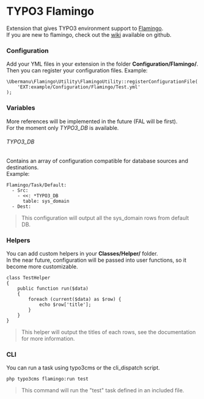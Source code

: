 # TYPO3 Flamingo

Extension that gives TYPO3 environment support to [Flamingo](https://github.com/ubermanu/flamingo).<br>
If you are new to flamingo, check out the [wiki](https://github.com/ubermanu/flamingo/wiki) available on github.

### Configuration

Add your YML files in your extension in the folder **Configuration/Flamingo/**.<br>
Then you can register your configuration files. Example:

    \Ubermanu\Flamingo\Utility\FlamingoUtility::registerConfigurationFile(
        'EXT:example/Configuration/Flamingo/Test.yml'
    );

### Variables

More references will be implemented in the future (FAL will be first).<br>
For the moment only *TYPO3_DB* is available.

###### TYPO3_DB

Contains an array of configuration compatible for database sources and destinations.<br>
Example:

    Flamingo/Task/Default:
      - Src:
        - <<: *TYPO3_DB
          table: sys_domain
      - Dest:

> This configuration will output all the sys_domain rows from default DB.

### Helpers

You can add custom helpers in your **Classes/Helper/** folder.<br>
In the near future, configuration will be passed into user functions, so it become more customizable.

    class TestHelper
    {
        public function run($data)
        {
            foreach (current($data) as $row) {
                echo $row['title'];
            }
        }
    }

> This helper will output the titles of each rows, see the documentation for more information.

### CLI

You can run a task using typo3cms or the cli_dispatch script.

    php typo3cms flamingo:run test

> This command will run the "test" task defined in an included file.
